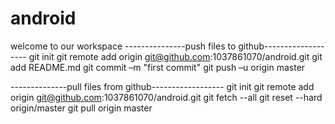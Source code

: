 # android
welcome to our workspace
---------------push files to github-------------------
git init
git remote add origin git@github.com:1037861070/android.git
git add README.md
git commit –m "first commit"
git push –u origin master 
 
 --------------pull files from github------------------
git init
git remote add origin git@github.com:1037861070/android.git
git fetch --all
git reset --hard origin/master
git pull origin master

